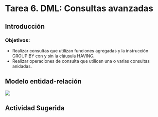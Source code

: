 # Tarea 6. DML: Consultas avanzadas 

## Introducción

### Objetivos:
- Realizar consultas que utilizan funciones agregadas y la instrucción GROUP BY con y sin la cláusula HAVING. 
- Realizar operaciones de consulta que utilicen una o varias consultas anidadas. 

## Modelo entidad-relación
![](https://raw.githubusercontent.com/DISC-isis2304-ST/Introduccion-a-SQL/a584a09b5dd85b139fa699dd5083ff9e6f326897/modelos/e_relacion_parranderos.svg)

## Actividad Sugerida
